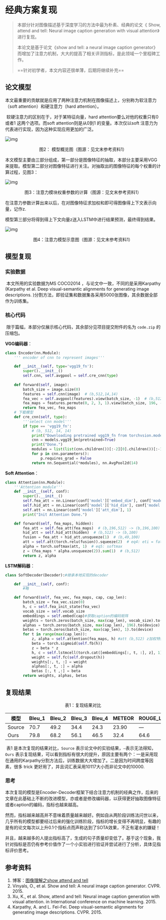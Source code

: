 # 经典方案复现

> 本部分针对图像描述基于深度学习的方法中最为朴素、经典的论文《 Show, attend and tell: Neural image caption generation with visual attention》进行复现。
>
> 本论文是基于论文《show and tell: a neural image caption generator》而增加了注意力机制，大大的提高了相关评测指标，是此领域一个里程碑工作。
>
> ==针对初学者，本文内容还很单薄，后期将继续补充==



## 论文模型

​		本文最重要的贡献就是应用了两种注意力机制在图像描述上，分别称为软注意力（soft attention）和硬注意力（hard attention）。

​		软硬注意力的区别在于，对于某特征向量，hard attention要么对他的权重只有0或者1 这两个选项。而soft attention则是从0到1 的变量。本次仅以soft 注意力为代表进行实现，因为这种实现应用更加的广泛。

![img](http://resource.mahc.host/img/figure2.png)


<center>图2： 模型概览图（图源：见文末参考资料1）</center>

​		本文模型主要由三部分组成，第一部分是图像特征的抽取，本部分主要采用VGG来提取。模型第二部分对图像特征进行关注。对抽取出的图像特征的每个权重的计算过程，见图3：

![img](http://resource.mahc.host/img/figure3.png)

<center>图3：注意力模块权重参数的计算（图源：见文末参考资料1）</center>

在注意力参数计算出来以后，在对图像特征求加权和即可得图像得上下文表示向量，记作z.

​		模型第三部分将得到得上下文向量z送入LSTM中进行结果预测，最终得到结果。

![img](http://resource.mahc.host/img/figure4.png)

<center>图4：注意力模型示意图（图源：见文末参考资料1）</center>

## 模型复现

### 实验数据

​		本文所用的实验数据为MS COCO2014 ，与论文中一致，不同的是采用Karpathy (Karpathy et al. Deep visual-semantic alignments for generating image descriptions. )分割方法，即验证集和数据集各采用5000张图像，其余数据全部作为训练集。

### 核心代码

​		限于篇幅，本部分仅展示核心代码，其余部分见项目提交附件的名为 `code.zip` 的压缩包。

**VGG编码器**：

```python
class Encoder(nn.Module):
    ''' encoder of cnn to represent images'''

    def __init__(self, type='vgg19_fn'):
		super().__init__()
        self.cnn, self.avgpool = self.cre_cnn(type)
        
    def forward(self, image):
        batch_size = image.size(0)
        features = self.cnn(image)  # (b,512,14,14)
        fea_vec = self.avgpool(features).view(batch_size, -1)  # (b,512)
        fea_maps = features.permute(0, 2, 3, 1).view(batch_size, 196, -1)#14*14=196
        return fea_vec, fea_maps
	# 下载模型
    def cre_cnn(self, type):
        '''select cnn model'''
        if type == 'vgg19_fn':
            # (b, 512, 14, 14)
            print("Downloading pretrained vgg19_fn from torchvsion.models...")
            cnn = models.vgg19_bn(pretrained=True)
            print("Done.")
            modules = list(list(cnn.children())[:-2][0].children())[:-1]
            for p in cnn.parameters():
                p.requires_grad = False
            return nn.Sequential(*modules), nn.AvgPool2d(14)

```

**Soft Attention**：

```python
class Attention(nn.Module):
    '''Attention module'''
    def __init__(self, conf):
        super().__init__()
        self.fea_att = nn.Linear(conf['model']['embed_dim'], conf['model']['att_dim'])
        self.hid_att = nn.Linear(conf['model']['hid_dim'], conf['model']['att_dim'])
        self.att = nn.Linear(conf['model']['att_dim'], 1)
        print("Init Attention Done.")

    def forward(self, fea_maps, hidden):
        fea_att = self.fea_att(fea_maps)  # (b,196,512) -> (b,196,100)
        hid_att = self.hid_att(hidden)  # (b,512) -> (b,100)
        fusion = fea_att + hid_att.unsqueeze(1)  # (b,49,100)
        att = self.att(torch.relu(fusion)).squeeze(2)  # eq4: eti = fatt(ai,ht-1) (b,196)
        alpha = torch.softmax(att, 1)  # eq5: softmax
        z = (fea_maps * alpha.unsqueeze(2)).sum(1)  # (b,512)
        return z, alpha
```

**LSTM解码器**：

```python
class SoftDecoder(Decoder):#继承本地实现的decoder

    def __init__(self, conf):
		#略

    def forward(self, fea_vec, fea_maps, cap, cap_len):
        batch_size = fea_vec.size(0)
        h, c = self.fea_init_state(fea_vec)
        vocab_size = self.vocab_size
        embeddings = self.embed(cap)#获取caption的编码矩阵
        weights = torch.zeros(batch_size, max(cap_len), vocab_size).to(device)
        alphas = torch.zeros(batch_size, max(cap_len), 196).to(device)
        betas = torch.zeros(batch_size, max(cap_len), 1).to(device)
        for t in range(max(cap_len)):
            z, alpha = self.attention(fea_maps, h) #att (b,512) z加权特征，alpha权重系数
            beta = torch.sigmoid(self.fb(h))
            z = beta * z
            h, c = self.lstmcell(torch.cat([embeddings[:, t, :], z], 1),(h, c))
            weight = self.fc(self.dropout(h))
            weights[:, t, :] = weight
            alphas[:, t, :] = alpha
            betas [:, t ,:] = beta
        return weights, alphas, betas

```



## 复现结果

<center>表1：复现结果对比</center>

| 模型   | Bleu_1 | Bleu_2 | Bleu_3 | Bleu_4 | METEOR | ROUGE_L | CIDEr | SPICE |
| ------ | ------ | ------ | ------ | ------ | ------ | ------- | ----- | ----- |
| Source | 70.7   | 49.2   | 34.4   | 24.3   | 23.90  | —       | —     | —     |
| Ours   | 79.8   | 68.2   | 56.1   | 46.5   | 32.4   | 64.6    | 182.8 | 26.5  |

​		表1 是本次复现的结果对比，`Source` 表示论文中的实验结果，`—`表示无法得知，`Ours` 表示复现结果，可以看到指标有很大的提升，原因主要有两个：一是采用现在通用的Karpathy分割方法后，训练数据大大增加了。二是因为时间跨度等因素，很多 trick 更好用了，并且词汇表采用10117大小而非论文中的10000.

### 思考	

​		本次复现的模型是Encoder-Decoder框架下结合注意力机制的经典之作，后来的文章在此基础上不断的改进模型，亦或者是修改编码器，以获得更好抽取图像特征或者caption的编码，指标也越来越高。

​		然而，指标越来越高并不意味着质量越来越好。例如自从两阶段训练法问世以来，几乎所有的模型都要经过后来的强化训练阶段，指标的增长变得不再明显，有趣的是有的论文每次以上升0.1个指标点而声称达到了SOTA效果，不乏有灌水的嫌疑！

​		并且，越来越多的人提出指标高了，生成的句子质量却变低了。基于这个现象，我针对指标是否仍有参考价值作了一个小实验进行验证并尝试进行了分析，具体见指标评价思考。

## 参考资料

1. 博客：[图像理解之show attend and tell](https://blog.csdn.net/shenxiaolu1984/article/details/51493673)
2. Vinyals, O., et al. Show and tell: A neural image caption generator. CVPR. 2015.
3. Xu, K., et al. Show, attend and tell: Neural image caption generation with visual attention. in International conference on machine learning. 2015.
4. Karpathy, A. and L. Fei-Fei. Deep visual-semantic alignments for generating image descriptions. CVPR. 2015.
